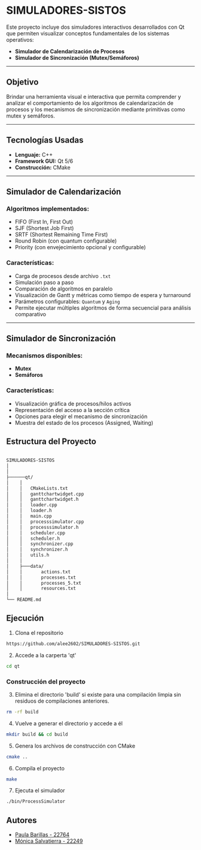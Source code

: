# SIMULADORES-SISTOS

Este proyecto incluye dos simuladores interactivos desarrollados con Qt que permiten visualizar conceptos fundamentales de los sistemas operativos:

- **Simulador de Calendarización de Procesos**  
- **Simulador de Sincronización (Mutex/Semáforos)**

---

## Objetivo

Brindar una herramienta visual e interactiva que permita comprender y analizar el comportamiento de los algoritmos de calendarización de procesos y los mecanismos de sincronización mediante primitivas como mutex y semáforos.

---

## Tecnologías Usadas

- **Lenguaje:** C++
- **Framework GUI:** Qt 5/6
- **Construcción:** CMake

---

## Simulador de Calendarización

### Algoritmos implementados:

- FIFO (First In, First Out)
- SJF (Shortest Job First)
- SRTF (Shortest Remaining Time First)
- Round Robin (con quantum configurable)
- Priority (con envejecimiento opcional y configurable)

### Características:

- Carga de procesos desde archivo `.txt`
- Simulación paso a paso
- Comparación de algoritmos en paralelo
- Visualización de Gantt y métricas como tiempo de espera y turnaround
- Parámetros configurables: `Quantum` y `Aging`
- Permite ejecutar múltiples algoritmos de forma secuencial para análisis comparativo

---

## Simulador de Sincronización

### Mecanismos disponibles:

- **Mutex**
- **Semáforos**

### Características:

- Visualización gráfica de procesos/hilos activos
- Representación del acceso a la sección crítica
- Opciones para elegir el mecanismo de sincronización
- Muestra del estado de los procesos (Assigned, Waiting)

## Estructura del Proyecto
```bash

SIMULADORES-SISTOS
│
│
├──────qt/
│    │   
│    │   CMakeLists.txt
│    │   ganttchartwidget.cpp
│    │   ganttchartwidget.h
│    │   loader.cpp
│    │   loader.h
│    │   main.cpp
│    │   processsimulator.cpp
│    │   processsimulator.h
│    │   scheduler.cpp
│    │   scheduler.h
│    │   synchronizer.cpp
│    │   synchronizer.h
│    │   utils.h
│    │
│    ├───data/
│    │       actions.txt
│    │       processes.txt
│    │       processes_5.txt
│    │       resources.txt
│
└── README.md

```

## Ejecución

1. Clona el repositorio
```bash
https://github.com/alee2602/SIMULADORES-SISTOS.git
```
2. Accede a la carperta 'qt'
```bash
cd qt
```

### Construcción del proyecto

3. Elimina el directorio 'build' si existe para una compilación limpia sin residuos de compilaciones anteriores.
```bash
rm -rf build
```
4. Vuelve a generar el directorio y accede a él
```bash
mkdir build && cd build
```
5. Genera los archivos de construcción con CMake
```bash
cmake ..
```
6. Compila el proyecto
```bash
make
```
7. Ejecuta el simulador
```bash
./bin/ProcessSimulator
```

## Autores
- [Paula Barillas - 22764](https://github.com/paulabaal12)
- [Mónica Salvatierra - 22249](https://github.com/alee2602)